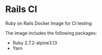 # Rails CI

Ruby on Rails Docker Image for CI testing

The image includes the following packages:
- Ruby 2.7.2-alpine3.13
- Yarn
